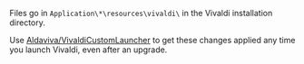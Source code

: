 Files go in `Application\*\resources\vivaldi\` in the Vivaldi installation directory.

Use [Aldaviva/VivaldiCustomLauncher](https://github.com/Aldaviva/VivaldiCustomLauncher) to get these changes applied any time you launch Vivaldi, even after an upgrade.